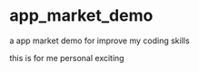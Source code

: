 # app_market_demo
a app market demo for improve my coding skills


this is for me personal exciting 
